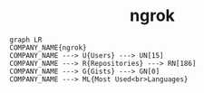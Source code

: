 <h1 align="center">ngrok</h1>

```mermaid
graph LR
COMPANY_NAME{ngrok}
COMPANY_NAME ---> U{Users} ---> UN[15]
COMPANY_NAME ---> R{Repositories} ---> RN[186]
COMPANY_NAME ---> G{Gists} ---> GN[0]
COMPANY_NAME ---> ML{Most Used<br>Languages}
```
